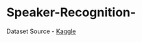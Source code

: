 # Speaker-Recognition-

Dataset Source - [Kaggle](https://www.kaggle.com/kongaevans/speaker-recognition-dataset)
